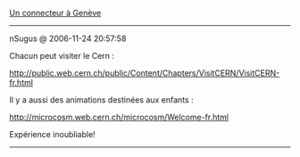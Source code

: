 [Un connecteur à Genève](../../../2006/11/un-connecteur-a-geneve.md)

---
nSugus @ 2006-11-24 20:57:58

Chacun peut visiter le Cern :

http://public.web.cern.ch/public/Content/Chapters/VisitCERN/VisitCERN-fr.html

Il y a aussi des animations destinées aux enfants :

http://microcosm.web.cern.ch/microcosm/Welcome-fr.html

Expérience inoubliable!

---


